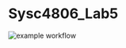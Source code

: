 # Sysc4806_Lab5
![example workflow](https://github.com/github/docs/actions/workflows/main.yml/badge.svg)

